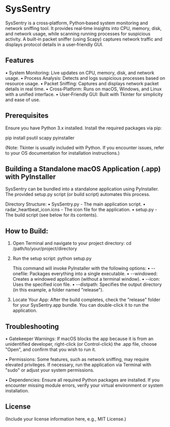 SysSentry
=========

SysSentry is a cross‑platform, Python‑based system monitoring and network sniffing tool.
It provides real‑time insights into CPU, memory, disk, and network usage, while scanning
running processes for suspicious activity. A built‑in packet sniffer (using Scapy)
captures network traffic and displays protocol details in a user‑friendly GUI.

Features
--------
• System Monitoring: Live updates on CPU, memory, disk, and network usage.
• Process Analysis: Detects and logs suspicious processes based on resource usage.
• Packet Sniffing: Captures and displays network packet details in real time.
• Cross‑Platform: Runs on macOS, Windows, and Linux with a unified interface.
• User‑Friendly GUI: Built with Tkinter for simplicity and ease of use.

Prerequisites
-------------
Ensure you have Python 3.x installed. Install the required packages via pip:

  pip install psutil scapy pyinstaller

(Note: Tkinter is usually included with Python. If you encounter issues, refer to your OS
documentation for installation instructions.)

Building a Standalone macOS Application (.app) with PyInstaller
-----------------------------------------------------------------
SysSentry can be bundled into a standalone application using PyInstaller.
The provided setup.py script (or build script) automates this process.

Directory Structure:
  • SysSentry.py         - The main application script.
  • radar_heartbeat_icon.icns - The icon file for the application.
  • setup.py             - The build script (see below for its contents).

How to Build:
--------------
1. Open Terminal and navigate to your project directory:
     cd /path/to/your/project/directory

2. Run the setup script:
     python setup.py

   This command will invoke PyInstaller with the following options:
     • --onefile: Packages everything into a single executable.
     • --windowed: Creates a windowed application (without a terminal window).
     • --icon: Uses the specified icon file.
     • --distpath: Specifies the output directory (in this example, a folder named "release").

3. Locate Your App:
   After the build completes, check the "release" folder for your SysSentry.app bundle.
   You can double-click it to run the application.

Troubleshooting
---------------
• Gatekeeper Warnings:
  If macOS blocks the app because it is from an unidentified developer, right-click (or
  Control-click) the .app file, choose "Open", and confirm that you wish to run it.

• Permissions:
  Some features, such as network sniffing, may require elevated privileges.
  If necessary, run the application via Terminal with "sudo" or adjust your system permissions.

• Dependencies:
  Ensure all required Python packages are installed. If you encounter missing module errors,
  verify your virtual environment or system installation.

License
-------
(Include your license information here, e.g., MIT License.)
